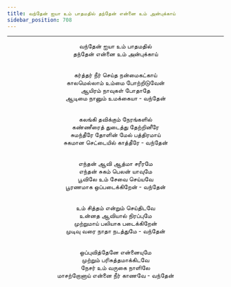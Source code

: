 ```yaml
---
title: வந்தேன் ஐயா உம் பாதமதில் தந்தேன் என்னை உம் அன்புக்காய்
sidebar_position: 708
---
```


---
<center>
வந்தேன் ஐயா உம் பாதமதில்<br/>
தந்தேன் என்னை உம் அன்புக்காய்<br/><br/>

கர்த்தர் நீர் செய்த நன்மைகட்காய்<br/>
காலமெல்லாம் உம்மை போற்றிடுவேன்<br/>
ஆயிரம் நாவுகள் போதாதே<br/>
ஆடிமை நானும் உமக்கையா            - வந்தேன்<br/><br/>

கலங்கி தவிக்கும் நேரங்களில்<br/>
கண்ணீரைத் துடைத்து தேற்றினீரே<br/>
சுமந்தீரே தோளின் மேல் பத்திரமாய்<br/>
சுகமான செட்டையில் காத்தீரே            - வந்தேன்<br/><br/>

எந்தன் ஆவி ஆத்மா சரீரமே<br/>
எந்தன் சுகம் பெலன் யாவுமே<br/>
பூவிலே உம் சேவை செய்யவே<br/>
பூரணமாக ஒப்படைக்கிறேன்                - வந்தேன்<br/><br/>

உம் சித்தம் என்றும் செய்திடவே<br/>
உன்னத ஆவியால் நிரப்புமே<br/>
முற்றுமாய் பலியாக படைக்கிறேன்<br/>
முடிவு வரை நாதா நடத்துமே            - வந்தேன்<br/><br/>

ஒப்புவித்தேனே என்னையுமே<br/>
முற்றும் பரிசுத்தமாக்கிடவே<br/>
நேசர் உம் வருகை நாளிலே<br/>
மாசற்றோனாய் என்னை நீர் காணவே        - வந்தேன்
</center>